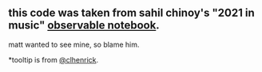 ## this code was taken from sahil chinoy's "2021 in music" <a href="https://observablehq.com/@sahilchinoy/2021-in-music">observable notebook</a>.

matt wanted to see mine, so blame him.

*tooltip is from <a href="https://observablehq.com/@clhenrick/tooltip-d3-convention">@clhenrick</a>.
